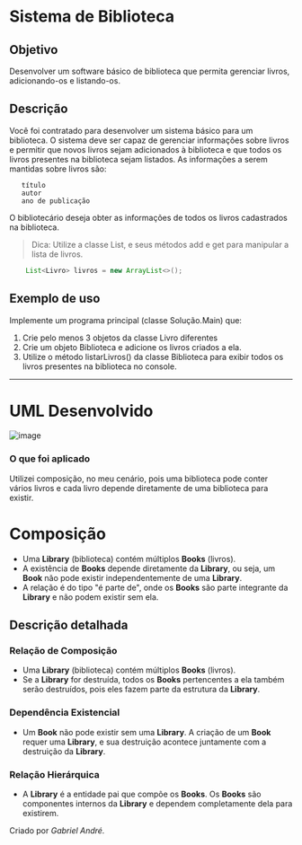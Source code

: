 # Sistema de Biblioteca
## Objetivo
Desenvolver um software básico de biblioteca que permita gerenciar livros, adicionando-os e listando-os.
## Descrição
Você foi contratado para desenvolver um sistema básico para um biblioteca. O sistema deve ser capaz de gerenciar informações sobre livros e permitir que novos livros sejam adicionados à biblioteca e que todos os livros presentes na biblioteca sejam listados. As informações a serem mantidas sobre livros são: 
 ~~~  
    título
    autor
    ano de publicação
 ~~~
O bibliotecário deseja obter as informações de todos os livros cadastrados na biblioteca.
> Dica: Utilize a classe List, e seus métodos add e get para manipular a lista de livros.
~~~java
    List<Livro> livros = new ArrayList<>();
 ~~~
## Exemplo de uso
Implemente um programa principal (classe Solução.Main) que:
1. Crie pelo menos 3 objetos da classe Livro diferentes
2. Crie um objeto Biblioteca e adicione os livros criados a ela.
3. Utilize o método listarLivros() da classe Biblioteca para exibir todos os livros presentes na biblioteca no console.

________________________
# UML Desenvolvido
![image](https://github.com/gabrielandre-math/AcademiaJavaAtos/assets/60861872/d3ea2988-03da-4eb6-9a66-d3b1c8c4513e)



### O que foi aplicado
Utilizei composição, no meu cenário, pois uma biblioteca pode conter vários livros e cada livro depende diretamente de uma biblioteca para existir.
# Composição

- Uma **Library** (biblioteca) contém múltiplos **Books** (livros).
- A existência de **Books** depende diretamente da **Library**, ou seja, um **Book** não pode existir independentemente de uma **Library**.
- A relação é do tipo "é parte de", onde os **Books** são parte integrante da **Library** e não podem existir sem ela.

## Descrição detalhada

### Relação de Composição
- Uma **Library** (biblioteca) contém múltiplos **Books** (livros).
- Se a **Library** for destruída, todos os **Books** pertencentes a ela também serão destruídos, pois eles fazem parte da estrutura da **Library**.

### Dependência Existencial
- Um **Book** não pode existir sem uma **Library**. A criação de um **Book** requer uma **Library**, e sua destruição acontece juntamente com a destruição da **Library**.

### Relação Hierárquica
- A **Library** é a entidade pai que compõe os **Books**. Os **Books** são componentes internos da **Library** e dependem completamente dela para existirem.


Criado por _Gabriel André._
